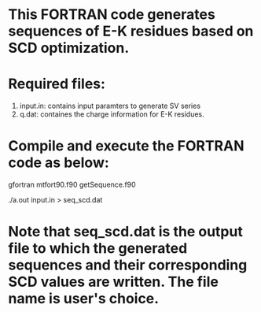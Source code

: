 # This FORTRAN code generates sequences of E-K residues based on SCD optimization. 

# Required files:

1) input.in: contains input paramters to generate SV series
2) q.dat: containes the charge information for E-K residues.

# Compile and execute the FORTRAN code as below:

gfortran mtfort90.f90 getSequence.f90 

./a.out input.in > seq_scd.dat

# Note that seq_scd.dat is the output file to which the generated sequences and their corresponding SCD values are written. The file name is user's choice.
